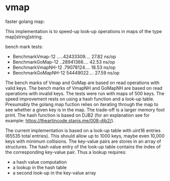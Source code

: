 # vmap
faster golang map:    

This implementation is to speed-up look-up operations in maps of the type map[string]string.

bench mark tests:
  + BenchmarkVmap-12 .....42433309....   27.82 ns/op
  + BenchmarkGoMap-12 ..28941366....   42.53 ns/op
  + BenchmarkVmapNH-12 .79078124....   18.53 ns/op
  + BenchmarkGoMapNH-12 54449022....   27.59 ns/op

The bench marks of Vmap and GoMap are based on read operations with valid keys.
The bench marks of VmapNH and GoMapNH are based on read operations with invalid keys.
The tests were run with maps of 500 keys.
The speed improvement rests on using a hash function and a look-up table. Presumably the golang map fuction relies on iterating through the map to see whether a given key is in the map. The trade-off is a larger memory foot print. 
The hash function is based on DJB2 (for an explanation see for example: https://theartincode.stanis.me/008-djb2/).

The current implementation is based on a look-up table with uint16 entries (65535 total entries). This should allow up to 1000 keys, maybe even 10,000 keys with minimum collisions. The key-value pairs are stores in an array of structures. The hash value entry of the look-up table contains the index of the corresponding key-value pair.
Thus a lookup requires:
  + a hash value computation
  + a lookup in the hash table
  + a second look-up in the key-value array

